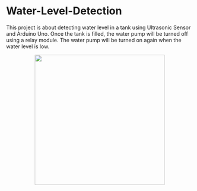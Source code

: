 # Water-Level-Detection
This project is about detecting water level in a tank using Ultrasonic Sensor and Arduino Uno. Once the tank is filled, the water pump will be turned off using a relay module. The water pump will be turned on again when the water level is low.
<div align=center>
<img height=350 src="https://raw.githubusercontent.com/Arkapravo-Ghosh/img/main/circuit.png">
</div>